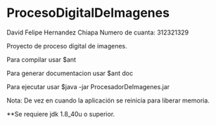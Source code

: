 # ProcesoDigitalDeImagenes

David Felipe Hernandez Chiapa
Numero de cuanta: 312321329


Proyecto de proceso digital de imagenes.

Para compilar usar $ant

Para generar documentacion usar $ant doc

Para ejecutar usar $java -jar ProcesadorDeImagenes.jar


Nota: De vez en cuando la aplicación se reinicia para liberar memoria.

**Se requiere jdk 1.8_40u o superior.